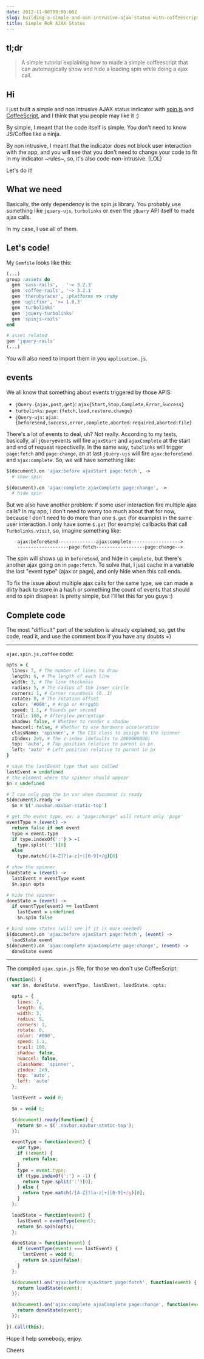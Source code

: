 ```yaml
---
date: 2012-11-08T00:00:00Z
slug: building-a-simple-and-non-intrusive-ajax-status-with-coffeescript-in-rubyonrails
title: Simple RoR AJAX Status
---
```


## tl;dr

> A simple tutorial explaining how to made a simple coffeescript that can
automagically show and hide a loading spin while doing a ajax call.

## Hi

I just built a simple and non intrusive AJAX status indicator with [
spin.js](http://fgnass.github.com/spin.js/) and
[CoffeeScript](http://coffeescript.org), and I think that you people may like
it :)

By simple, I meant that the code itself is simple. You don't need to know JS/Coffee
like a ninja.

By non intrusive, I meant that the indicator does not block user interaction with the app,
and you will see that you don't need to change your code to fit in my indicator ~rules~, so,
it's also code-non-intrusive. (LOL)

Let's do it!

## What we need

Basically, the only dependency is the spin.js library. You probably use something
like `jquery-ujs`, `turbolinks` or even the `jQuery` API itself to made ajax calls.

In my case, I use all of them.

## Let's code!

My `Gemfile` looks like this:

```ruby
(...)
group :assets do
  gem 'sass-rails',   '~> 3.2.3'
  gem 'coffee-rails', '~> 3.2.1'
  gem 'therubyracer', :platforms => :ruby
  gem 'uglifier', '>= 1.0.3'
  gem 'turbolinks'
  gem 'jquery-turbolinks'
  gem 'spinjs-rails'
end

# asset related
gem 'jquery-rails'
(...)
```


You will also need to import them in you `application.js`.


## events

We all know that something about events triggered by those APIS:

- `jQuery.{ajax,post,get}`: `ajax{Start,Stop,Complete,Error,Success}`
- `turbolinks`: `page:{fetch,load,restore,change}`
- `jQuery-ujs`: `ajax:{beforeSend,success,error,complete,aborted:required,aborted:file}`

There's a lot of events to deal, uh? Not really.
According to my tests, basically, all `jQuery`events will fire `ajaxStart` and
`ajaxComplete` at the start and end of request repectivelly. In the same way, `tubolinks`
will trigger `page:fetch` and `page:change`, an at last `jQuery-ujs` will fire
`ajax:beforeSend` and `ajax:complete`. So, we will have something like:

```coffeescript
$(document).on 'ajax:before ajaxStart page:fetch', ->
  # show spin

$(document).on 'ajax:complete ajaxComplete page:change', ->
  # hide spin
```


But we also have another problem: if some user interaction fire multiple ajax calls?
In my app, I don't need to worry too much about that for now, because I don't need to
do more than one `$.get` (for example) in the same user interaction. I only have
some `$.get` (for example) callbacks that call `Turbolinks.visit`, so, imagine something like:


        ajax:beforeSend--------------ajax:complete------------------>
        -------------------page:fetch------------------page:change-->


The spin will shows up in `beforeSend`, and hide in `complete`, but there's another
ajax going on in `page:fetch`. To solve that, I just cache in a variable the
last "event type" (ajax or page), and only hide when this call ends.

To fix the issue about multiple ajax calls for the same type, we can made a dirty hack
to store in a hash or something the count of events that should end to spin disapear.
Is pretty simple, but I'll let this for you guys :)

## Complete code

The most "difficult" part of the solution is already explained, so, get the code,
read it, and use the comment box if you have any doubts =)

-----

`ajax.spin.js.coffee` code:

```coffeescript
opts = {
  lines: 7, # The number of lines to draw
  length: 6, # The length of each line
  width: 3, # The line thickness
  radius: 5, # The radius of the inner circle
  corners: 1, # Corner roundness (0..1)
  rotate: 0, # The rotation offset
  color: '#000', # #rgb or #rrggbb
  speed: 1.1, # Rounds per second
  trail: 100, # Afterglow percentage
  shadow: false, # Whether to render a shadow
  hwaccel: false, # Whether to use hardware acceleration
  className: 'spinner', # The CSS class to assign to the spinner
  zIndex: 2e9, # The z-index (defaults to 2000000000)
  top: 'auto', # Top position relative to parent in px
  left: 'auto' # Left position relative to parent in px
}

# save the lastEvent type that was called
lastEvent = undefined
# the element where the spinner should appear
$n = undefined

# I can only pop the $n var when document is ready
$(document).ready ->
  $n = $('.navbar.navbar-static-top')

# get the event type, ex: a "page:change" will return only 'page'
eventType = (event) ->
  return false if not event
  type = event.type
  if type.indexOf(':') > -1
    type.split(':')[0]
  else
    type.match(/[A-Z]?[a-z]+|[0-9]+/g)[0]

# show the spinner
loadState = (event) ->
  lastEvent = eventType event
  $n.spin opts

# hide the spinner
doneState = (event) ->
  if eventType(event) == lastEvent
    lastEvent = undefined
    $n.spin false

# bind some states (will see if it is more needed)
$(document).on 'ajax:before ajaxStart page:fetch', (event) ->
  loadState event
$(document).on 'ajax:complete ajaxComplete page:change', (event) ->
  doneState event
  ```

-------------

The compiled `ajax.spin.js` file, for those wo don't use CoffeeScript:

```js
(function() {
  var $n, doneState, eventType, lastEvent, loadState, opts;

  opts = {
    lines: 7,
    length: 6,
    width: 3,
    radius: 5,
    corners: 1,
    rotate: 0,
    color: '#000',
    speed: 1.1,
    trail: 100,
    shadow: false,
    hwaccel: false,
    className: 'spinner',
    zIndex: 2e9,
    top: 'auto',
    left: 'auto'
  };

  lastEvent = void 0;

  $n = void 0;

  $(document).ready(function() {
    return $n = $('.navbar.navbar-static-top');
  });

  eventType = function(event) {
    var type;
    if (!event) {
      return false;
    }
    type = event.type;
    if (type.indexOf(':') > -1) {
      return type.split(':')[0];
    } else {
      return type.match(/[A-Z]?[a-z]+|[0-9]+/g)[0];
    }
  };

  loadState = function(event) {
    lastEvent = eventType(event);
    return $n.spin(opts);
  };

  doneState = function(event) {
    if (eventType(event) === lastEvent) {
      lastEvent = void 0;
      return $n.spin(false);
    }
  };

  $(document).on('ajax:before ajaxStart page:fetch', function(event) {
    return loadState(event);
  });

  $(document).on('ajax:complete ajaxComplete page:change', function(event) {
    return doneState(event);
  });

}).call(this);
```

Hope it help somebody, enjoy.

Cheers

